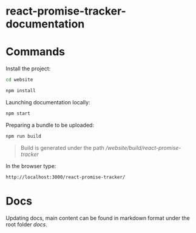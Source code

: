# react-promise-tracker-documentation

# Commands

Install the project:

```bash
cd website
```

```bash
npm install
```

Launching documentation locally:

```bash
npm start
```

Preparing a bundle to be uploaded:

```bash
npm run build
```

> Build is generated under the path _/website/build/react-promise-tracker_

In the browser type:

```
http://localhost:3000/react-promise-tracker/
```

# Docs

Updating docs, main content can be found in markdown format under the root folder _docs_.

